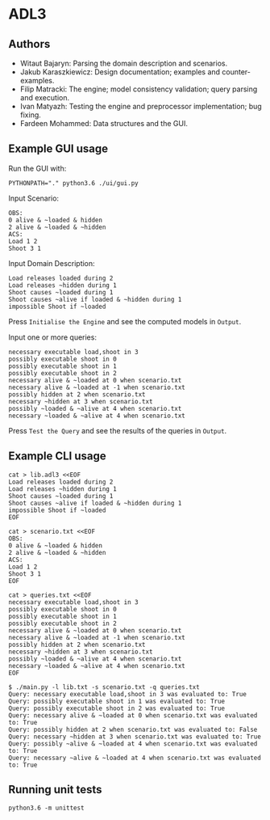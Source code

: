# ADL3

## Authors

- Witaut Bajaryn: Parsing the domain description and scenarios.
- Jakub Karaszkiewicz: Design documentation; examples and counter-examples.
- Filip Matracki: The engine; model consistency validation; query parsing and execution.
- Ivan Matyazh: Testing the engine and preprocessor implementation; bug fixing.
- Fardeen Mohammed: Data structures and the GUI.

## Example GUI usage

Run the GUI with:
```
PYTHONPATH="." python3.6 ./ui/gui.py
```

Input Scenario:
```
OBS:
0 alive & ~loaded & hidden
2 alive & ~loaded & ~hidden
ACS:
Load 1 2
Shoot 3 1
```

Input Domain Description:
```
Load releases loaded during 2
Load releases ~hidden during 1
Shoot causes ~loaded during 1
Shoot causes ~alive if loaded & ~hidden during 1
impossible Shoot if ~loaded
```

Press `Initialise the Engine` and see the computed models in `Output`.

Input one or more queries:
```
necessary executable load,shoot in 3
possibly executable shoot in 0
possibly executable shoot in 1
possibly executable shoot in 2
necessary alive & ~loaded at 0 when scenario.txt
necessary alive & ~loaded at -1 when scenario.txt
possibly hidden at 2 when scenario.txt
necessary ~hidden at 3 when scenario.txt
possibly ~loaded & ~alive at 4 when scenario.txt
necessary ~loaded & ~alive at 4 when scenario.txt
```

Press `Test the Query` and see the results of the queries in `Output`.

## Example CLI usage

```
cat > lib.adl3 <<EOF
Load releases loaded during 2
Load releases ~hidden during 1
Shoot causes ~loaded during 1
Shoot causes ~alive if loaded & ~hidden during 1
impossible Shoot if ~loaded
EOF

cat > scenario.txt <<EOF
OBS:
0 alive & ~loaded & hidden
2 alive & ~loaded & ~hidden
ACS:
Load 1 2
Shoot 3 1
EOF

cat > queries.txt <<EOF
necessary executable load,shoot in 3
possibly executable shoot in 0
possibly executable shoot in 1
possibly executable shoot in 2
necessary alive & ~loaded at 0 when scenario.txt
necessary alive & ~loaded at -1 when scenario.txt
possibly hidden at 2 when scenario.txt
necessary ~hidden at 3 when scenario.txt
possibly ~loaded & ~alive at 4 when scenario.txt
necessary ~loaded & ~alive at 4 when scenario.txt
EOF

$ ./main.py -l lib.txt -s scenario.txt -q queries.txt
Query: necessary executable load,shoot in 3 was evaluated to: True
Query: possibly executable shoot in 1 was evaluated to: True
Query: possibly executable shoot in 2 was evaluated to: True
Query: necessary alive & ~loaded at 0 when scenario.txt was evaluated to: True
Query: possibly hidden at 2 when scenario.txt was evaluated to: False
Query: necessary ~hidden at 3 when scenario.txt was evaluated to: True
Query: possibly ~alive & ~loaded at 4 when scenario.txt was evaluated to: True
Query: necessary ~alive & ~loaded at 4 when scenario.txt was evaluated to: True
```

## Running unit tests

```
python3.6 -m unittest
```
